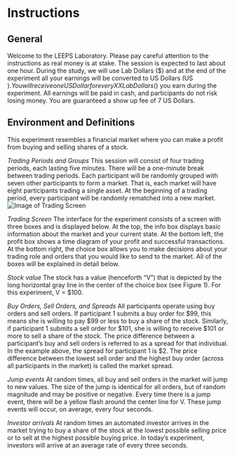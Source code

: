 # Instructions

## General

Welcome to the LEEPS Laboratory. Please pay careful attention to the
instructions as real money is at stake. The session is expected to
last about one hour.  During the study, we will use Lab Dollars ($)
and at the end of the experiment all your earnings will be converted
to US Dollars (US $). You will receive one US Dollar for every XX Lab
Dollars ($) you earn during the experiment. All earnings will be paid
in cash, and participants do not risk losing money. You are guaranteed
a show up fee of 7 US Dollars.

## Environment and Definitions

This experiment resembles a financial market where you can make a profit from buying and selling shares of a stock.

*Trading Periods and Groups*
This session will consist of four trading periods, each lasting five minutes. There will be a one-minute break between trading periods. Each participant will be randomly grouped with seven other participants to form a market. That is, each market will have eight participants trading a single asset. At the beginning of a trading period, every participant will be randomly rematched into a new market.
![Image of Trading Screen](https://www.lucidchart.com/documents/edit/b89f2153-b3fd-4d56-a3d9-17fdcf480040/0?callback=close&name=docs&callback_type=back&v=1876&s=612)

*Trading Screen*
The interface for the experiment consists of a screen with three boxes and is displayed below. At the top, the info box displays basic information about the market and your current state. At the bottom left, the profit box shows a time diagram of your profit and successful transactions. At the bottom right, the choice box allows you to make decisions about your trading role and orders that you would like to send to the market. All of the boxes will be explained in detail below.

*Stock value*
The stock has a value (henceforth “V”) that is depicted by the long horizontal gray line in the center of the choice box (see Figure 1). For this experiment, V = $100.

*Buy Orders, Sell Orders, and Spreads* 
All participants operate using buy orders and sell orders. If participant 1 submits a buy order for $99, this means she is willing to pay $99 or less to buy a share of the stock. Similarly, if participant 1 submits a sell order for $101, she is willing to receive $101 or more to sell a share of the stock. The price difference between a participant’s buy and sell orders is referred to as a spread for that individual. In the example above, the spread for participant 1 is $2. The price difference between the lowest sell order and the highest buy order (across all participants in the market) is called the market spread. 

*Jump events*
At random times, all buy and sell orders in the market will jump to new values. The size of the jump is identical for all orders, but of random magnitude and may be positive or negative. Every time there is a jump event, there will be a yellow flash around the center line for V. These jump events will occur, on average, every four seconds. 

*Investor arrivals* 
At random times an automated investor arrives in the market trying to buy a share of the stock at the lowest possible selling price or to sell at the highest possible buying price. In today’s experiment, investors will arrive at an average rate of every three seconds. 

